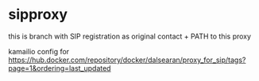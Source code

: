 # sipproxy

this is branch with SIP registration as original contact + PATH to this proxy

kamailio config for https://hub.docker.com/repository/docker/dalsearan/proxy_for_sip/tags?page=1&ordering=last_updated